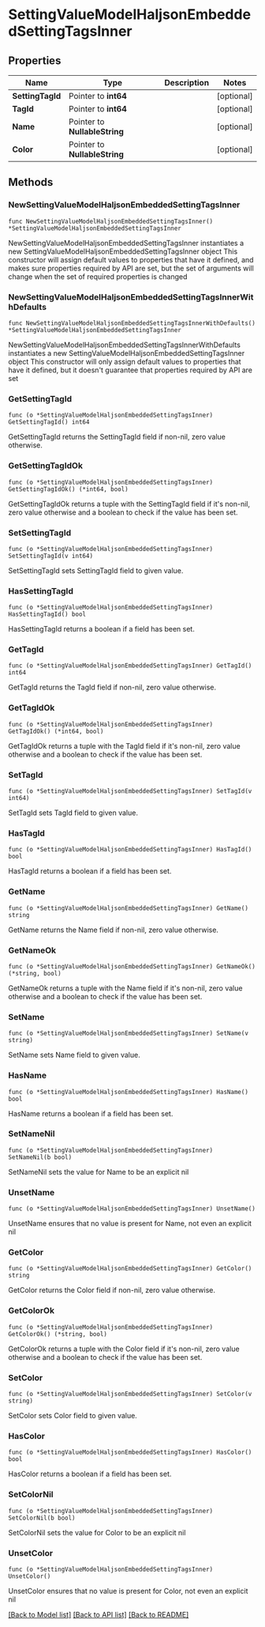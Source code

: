 # SettingValueModelHaljsonEmbeddedSettingTagsInner

## Properties

Name | Type | Description | Notes
------------ | ------------- | ------------- | -------------
**SettingTagId** | Pointer to **int64** |  | [optional] 
**TagId** | Pointer to **int64** |  | [optional] 
**Name** | Pointer to **NullableString** |  | [optional] 
**Color** | Pointer to **NullableString** |  | [optional] 

## Methods

### NewSettingValueModelHaljsonEmbeddedSettingTagsInner

`func NewSettingValueModelHaljsonEmbeddedSettingTagsInner() *SettingValueModelHaljsonEmbeddedSettingTagsInner`

NewSettingValueModelHaljsonEmbeddedSettingTagsInner instantiates a new SettingValueModelHaljsonEmbeddedSettingTagsInner object
This constructor will assign default values to properties that have it defined,
and makes sure properties required by API are set, but the set of arguments
will change when the set of required properties is changed

### NewSettingValueModelHaljsonEmbeddedSettingTagsInnerWithDefaults

`func NewSettingValueModelHaljsonEmbeddedSettingTagsInnerWithDefaults() *SettingValueModelHaljsonEmbeddedSettingTagsInner`

NewSettingValueModelHaljsonEmbeddedSettingTagsInnerWithDefaults instantiates a new SettingValueModelHaljsonEmbeddedSettingTagsInner object
This constructor will only assign default values to properties that have it defined,
but it doesn't guarantee that properties required by API are set

### GetSettingTagId

`func (o *SettingValueModelHaljsonEmbeddedSettingTagsInner) GetSettingTagId() int64`

GetSettingTagId returns the SettingTagId field if non-nil, zero value otherwise.

### GetSettingTagIdOk

`func (o *SettingValueModelHaljsonEmbeddedSettingTagsInner) GetSettingTagIdOk() (*int64, bool)`

GetSettingTagIdOk returns a tuple with the SettingTagId field if it's non-nil, zero value otherwise
and a boolean to check if the value has been set.

### SetSettingTagId

`func (o *SettingValueModelHaljsonEmbeddedSettingTagsInner) SetSettingTagId(v int64)`

SetSettingTagId sets SettingTagId field to given value.

### HasSettingTagId

`func (o *SettingValueModelHaljsonEmbeddedSettingTagsInner) HasSettingTagId() bool`

HasSettingTagId returns a boolean if a field has been set.

### GetTagId

`func (o *SettingValueModelHaljsonEmbeddedSettingTagsInner) GetTagId() int64`

GetTagId returns the TagId field if non-nil, zero value otherwise.

### GetTagIdOk

`func (o *SettingValueModelHaljsonEmbeddedSettingTagsInner) GetTagIdOk() (*int64, bool)`

GetTagIdOk returns a tuple with the TagId field if it's non-nil, zero value otherwise
and a boolean to check if the value has been set.

### SetTagId

`func (o *SettingValueModelHaljsonEmbeddedSettingTagsInner) SetTagId(v int64)`

SetTagId sets TagId field to given value.

### HasTagId

`func (o *SettingValueModelHaljsonEmbeddedSettingTagsInner) HasTagId() bool`

HasTagId returns a boolean if a field has been set.

### GetName

`func (o *SettingValueModelHaljsonEmbeddedSettingTagsInner) GetName() string`

GetName returns the Name field if non-nil, zero value otherwise.

### GetNameOk

`func (o *SettingValueModelHaljsonEmbeddedSettingTagsInner) GetNameOk() (*string, bool)`

GetNameOk returns a tuple with the Name field if it's non-nil, zero value otherwise
and a boolean to check if the value has been set.

### SetName

`func (o *SettingValueModelHaljsonEmbeddedSettingTagsInner) SetName(v string)`

SetName sets Name field to given value.

### HasName

`func (o *SettingValueModelHaljsonEmbeddedSettingTagsInner) HasName() bool`

HasName returns a boolean if a field has been set.

### SetNameNil

`func (o *SettingValueModelHaljsonEmbeddedSettingTagsInner) SetNameNil(b bool)`

 SetNameNil sets the value for Name to be an explicit nil

### UnsetName
`func (o *SettingValueModelHaljsonEmbeddedSettingTagsInner) UnsetName()`

UnsetName ensures that no value is present for Name, not even an explicit nil
### GetColor

`func (o *SettingValueModelHaljsonEmbeddedSettingTagsInner) GetColor() string`

GetColor returns the Color field if non-nil, zero value otherwise.

### GetColorOk

`func (o *SettingValueModelHaljsonEmbeddedSettingTagsInner) GetColorOk() (*string, bool)`

GetColorOk returns a tuple with the Color field if it's non-nil, zero value otherwise
and a boolean to check if the value has been set.

### SetColor

`func (o *SettingValueModelHaljsonEmbeddedSettingTagsInner) SetColor(v string)`

SetColor sets Color field to given value.

### HasColor

`func (o *SettingValueModelHaljsonEmbeddedSettingTagsInner) HasColor() bool`

HasColor returns a boolean if a field has been set.

### SetColorNil

`func (o *SettingValueModelHaljsonEmbeddedSettingTagsInner) SetColorNil(b bool)`

 SetColorNil sets the value for Color to be an explicit nil

### UnsetColor
`func (o *SettingValueModelHaljsonEmbeddedSettingTagsInner) UnsetColor()`

UnsetColor ensures that no value is present for Color, not even an explicit nil

[[Back to Model list]](../README.md#documentation-for-models) [[Back to API list]](../README.md#documentation-for-api-endpoints) [[Back to README]](../README.md)


